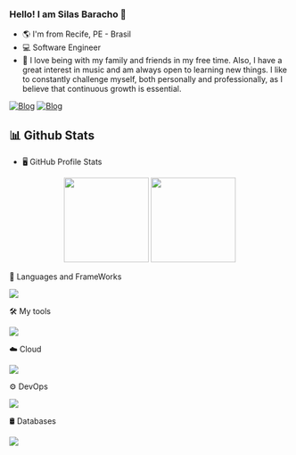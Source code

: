 ### Hello! I am Silas Baracho 👋 

-   🌎 I'm from Recife, PE - Brasil
-   💻 Software Engineer
-   💬 I love being with my family and friends in my free time. Also, I have a great interest in music and am always open to learning new things. I like to constantly challenge myself, both personally and professionally, as I believe that continuous growth is essential.

 
[![Blog](https://img.shields.io/badge/LinkedIn-0077B5?style=for-the-badge&logo=linkedin&logoColor=white)](https://www.linkedin.com/in/silas-baracho-a266b0147/)
[![Blog](https://img.shields.io/badge/Instagram-E4405F?style=for-the-badge&logo=instagram&logoColor=white)](https://www.instagram.com/silas_baracho/)


<!--   📊stats   -->
<h2> 📊 Github Stats </h2>

-   🖥️ GitHub Profile Stats

<div align="center">
  <img height="152em" src="https://github-readme-stats.vercel.app/api?username=SilasBaracho&show_icons=true&theme=dark&include_all_commits=true&count_private=true"/>
  <img height="152em" src="https://github-readme-stats.vercel.app/api/top-langs/?username=SilasBaracho&layout=compact&theme=dark&hide=html,css,scss" />
</div>

<!--   🔧frameWorks   -->
🔧 Languages ​​and FrameWorks
<p>
  <a>
    <img src="https://skillicons.dev/icons?i=spring,kotlin,java,maven,gradle" />
  </a>
</p>

<!--   🛠tools   -->
🛠 My tools
<p>
  <a>
    <img src="https://skillicons.dev/icons?i=vscode,idea,postman,git,bash,powershell" />
  </a>
</p>

<!--   ☁️cloud   -->
☁️ Cloud
<p>
  <a>
    <img src="https://skillicons.dev/icons?i=aws,gcp,heroku" />
  </a>
</p>

<!--   ⚙devops   -->
⚙ DevOps
<p>
  <a>
    <img src="https://skillicons.dev/icons?i=jenkins,docker,kubernetes,kafka" />
  </a>
</p>

<!--   🛢databases   -->
🛢 Databases
<p>
  <a>
    <img src="https://skillicons.dev/icons?i=mysql,postgres,mongodb" />
  </a>
</p>





<!--
**SilasBaracho/SilasBaracho** is a ✨ _special_ ✨ repository because its `README.md` (this file) appears on your GitHub profile.

Here are some ideas to get you started:

- 🔭 I’m currently working on ...
- 🌱 I’m currently learning ...
- 👯 I’m looking to collaborate on ...
- 🤔 I’m looking for help with ...
- 💬 Ask me about ...
- 📫 How to reach me: ...
- 😄 Pronouns: ...
- ⚡ Fun fact: ...
-->
